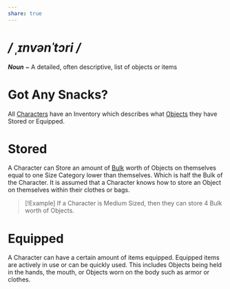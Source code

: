 ```yaml
---
share: true
---
```

# */ ˌɪnvənˈtɔri /*
***Noun*** ~ A detailed, often descriptive, list of objects or items

# Got Any Snacks?
All [Characters](../Introduction/TTRPG.md#Characters) have an Inventory which describes what [Objects](./Object.md) they have Stored or Equipped.
# Stored
A Character can Store an amount of [Bulk](./Size.md#Bulk) worth of Objects on themselves equal to one Size Category lower than themselves. Which is half the Bulk of the Character. It is assumed that a Character knows how to store an Object on themselves within their clothes or bags.

> [!Example]
> If a Character is Medium Sized, then they can store 4 Bulk worth of Objects.

# Equipped
A Character can have a certain amount of items equipped. Equipped items are actively in use or can be quickly used. This includes Objects being held in the hands, the mouth, or Objects worn on the body such as armor or clothes.